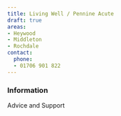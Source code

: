```yaml
---
title: Living Well / Pennine Acute
draft: true
areas:
- Heywood
- Middleton
- Rochdale
contact:
  phone:
  - 01706 901 822
---
```


### Information
Advice and Support

